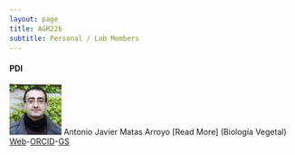 ```yaml
---
layout: page
title: AGR226
subtitle: Personal / Lab Members
---
```


#### PDI

![logo-pdf](/fotos/antonio.jpg) Antonio Javier Matas Arroyo [Read&nbsp;More] (Biología Vegetal) [Web](http://goo.gl/rwRLGT)-[ORCID](http://orcid.org/0000-0003-4348-3930)-[GS](https://scholar.google.es/citations?user=oGQLLGoAAAAJ)


